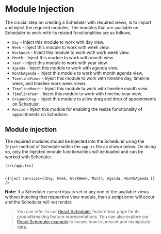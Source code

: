 # Module Injection

The crucial step on creating a Scheduler with required views, is to import and inject the required modules. The modules that are available on Scheduler to work with its related functionalities are as follows.

* `Day` - Inject this module to work with day view.
* `Week` - Inject this module to work with week view.
* `WorkWeek` - Inject this module to work with work week view.
* `Month` - Inject this module to work with month view.
* `Year` - Inject this module to work with year view.
* `Agenda` - Inject this module to work with agenda view.
* `MonthAgenda` - Inject this module to work with month agenda view.
* `TimelineViews` - Inject this module to work with timeline day, timeline week, and timeline work week views.
* `TimelineMonth` - Inject this module to work with timeline month view.
* `TimelineYear` - Inject this module to work with timeline year view.
* `DragAndDrop` - Inject this module to allow drag and drop of appointments on Scheduler.
* `Resize` - Inject this module for enabling the resize functionality of appointments on Scheduler.

## Module injection

The required modules should be injected into the Scheduler using the `Inject` method of Schedule within the `app.ts` file as shown below. On doing so, only the injected module functionalities will be loaded and can be worked with Scheduler.

`[src/app.tsx]`

```tsx

<Inject services={[Day, Week, WorkWeek, Month, Agenda, MonthAgenda ]} />

```

**Note:** If a Scheduler `currentView` is set to any one of the available views without injecting that respective view module, then a script error will occur and the Scheduler will not render.

> You can refer to our [React Scheduler](https://www.syncfusion.com/react-ui-components/react-scheduler) feature tour page for its groundbreaking feature representations. You can also explore our [React Scheduler example](https://ej2.syncfusion.com/react/demos/#/material/schedule/overview) to knows how to present and manipulate data.